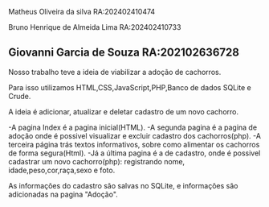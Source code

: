 Matheus Oliveira da silva  RA:202402410474

Bruno Henrique de Almeida Lima  RA:202402410733	

Giovanni Garcia de Souza  RA:202102636728
----------------------------------------------------------------------------
Nosso trabalho teve a ideia de viabilizar a adoção de cachorros.

Para isso utilizamos HTML,CSS,JavaScript,PHP,Banco de dados SQLite e Crude.

A ideia é adicionar, atualizar e deletar cadastro de um novo cachorro.

-A pagina Index é a pagina inicial(HTML).
-A segunda pagina é a pagina de adoção onde é possivel visualizar e excluir cadastro dos cachorros(php).
-A terceira página trás textos informativos, sobre como alimentar os cachorros de forma segura(Html).
-Já a última pagina é a de cadastro, onde é possivel cadastrar um novo cachorro(php): registrando nome, idade,peso,cor,raça,sexo e foto.

As informações do cadastro são salvas no SQLite, e informações são adicionadas na pagina "Adoção".
